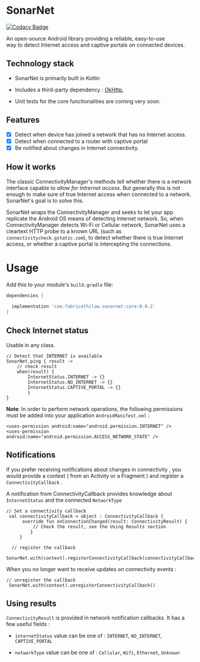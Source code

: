 # SonarNet

[![Codacy Badge](https://api.codacy.com/project/badge/Grade/99c6454342b44241b7b2abb6a70647b0)](https://app.codacy.com/gh/fabricethilaw/sonarnet?utm_source=github.com&utm_medium=referral&utm_content=fabricethilaw/sonarnet&utm_campaign=Badge_Grade)

An open-source Android library providing a reliable, easy-to-use way to detect Internet access and captive portals on connected devices.

## Technology stack

- SonarNet is primarily built in Kotlin

- Includes a third-party dependency : [OkHttp](https://github.com/square/okhttp),

- Unit tests for the core functionalities are coming very soon.

## Features

- [x] Detect when device has joined a network that has no Internet access.
- [x] Detect when connected to a router with captive portal
- [x] Be notified about changes in Internet connectivity.

## How it works

The classic ConnectivityManager's methods tell whether there is a network interface capable to *allow for Intrernet access*. But generally this is not enough to make sure of true Internet access when connected to a network. SonarNet's goal is to solve this.

SonarNet wraps the ConnectivityManager and seeks to let your app replicate the Android OS means of detecting Internet network. So, when ConnectivityManager detects Wi-Fi or Cellular network, SonarNet uses a cleartext HTTP probe to a known URL (such as `connectivitycheck.gstatic.com`), to detect whether there is true Internet access, or whether a captive portal is intercepting the connections.

# Usage

Add this to your module's `build.gradle` file:

```gradle
dependencies {
  
  implementation 'com.fabricethilaw.sonarnet:core:0.0.2'
}
```

## Check Internet status

Usable in any class.

```
// Detect that INTERNET is available
SonarNet.ping { result ->
    // check result
    when(result) {
        InternetStatus.INTERNET -> {}
        InternetStatus.NO_INTERNET -> {}
        InternetStatus.CAPTIVE_PORTAL -> {}
        }
}
```

**Note**: In order to perform network operations, the following permissions must be added into your application `AndroidManifest.xml` :

```<uses-permission
<uses-permission android:name="android.permission.INTERNET" />
<uses-permission android:name="android.permission.ACCESS_NETWORK_STATE" />
```

## Notifications

If you prefer receiving notifications about changes in connectivity , you would provide a context ( from an Activity or a Fragment ) and register a `ConnectivityCallback` .

A notification from ConnectivityCallback provides knowledge about `InternetStatus` and the connected `NetworkType`

```
// Set a connectivity callback
 val connectivityCallback = object : ConnectivityCallback {
      override fun onConnectionChanged(result: ConnectivityResult) {
          // Check the result, see the Using Results section
         }
     }

  // register the callback
 SonarNet.with(context).registerConnectivityCallback(connectivityCallback)
```

When you no longer want to receive updates on connectivity events :

```
// unregister the callback
 SonarNet.with(context).unregisterConnectivityCallback()
```

## Using results

`ConnectivityResult` is provided in network notification callbacks. It has a few useful fields :

- `internetStatus` value can be one of : `INTERNET`, `NO_INTERNET`, `CAPTIVE_PORTAL`

- `networkType` value can be one of : `Cellular`, `Wifi`, `Ethernet`, `Unknown`
